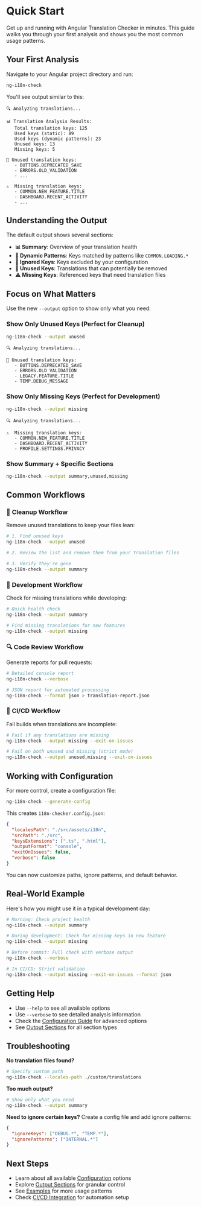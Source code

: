 # Quick Start

Get up and running with Angular Translation Checker in minutes. This guide walks you through your first analysis and shows you the most common usage patterns.

## Your First Analysis

Navigate to your Angular project directory and run:

```bash
ng-i18n-check
```

You'll see output similar to this:

```
🔍 Analyzing translations...

📊 Translation Analysis Results:
   Total translation keys: 125
   Used keys (static): 89
   Used keys (dynamic patterns): 23
   Unused keys: 13
   Missing keys: 5

🚨 Unused translation keys:
   - BUTTONS.DEPRECATED_SAVE
   - ERRORS.OLD_VALIDATION
   - ...

⚠️  Missing translation keys:
   - COMMON.NEW_FEATURE.TITLE
   - DASHBOARD.RECENT_ACTIVITY
   - ...
```

## Understanding the Output

The default output shows several sections:

- **📊 Summary**: Overview of your translation health
- **🎯 Dynamic Patterns**: Keys matched by patterns like `COMMON.LOADING.*`
- **🚫 Ignored Keys**: Keys excluded by your configuration
- **🚨 Unused Keys**: Translations that can potentially be removed
- **⚠️ Missing Keys**: Referenced keys that need translation files

## Focus on What Matters

Use the new `--output` option to show only what you need:

### Show Only Unused Keys (Perfect for Cleanup)
```bash
ng-i18n-check --output unused
```

```
🔍 Analyzing translations...

🚨 Unused translation keys:
   - BUTTONS.DEPRECATED_SAVE
   - ERRORS.OLD_VALIDATION
   - LEGACY.FEATURE.TITLE
   - TEMP.DEBUG_MESSAGE
```

### Show Only Missing Keys (Perfect for Development)
```bash
ng-i18n-check --output missing
```

```
🔍 Analyzing translations...

⚠️  Missing translation keys:
   - COMMON.NEW_FEATURE.TITLE
   - DASHBOARD.RECENT_ACTIVITY
   - PROFILE.SETTINGS.PRIVACY
```

### Show Summary + Specific Sections
```bash
ng-i18n-check --output summary,unused,missing
```

## Common Workflows

### 🧹 **Cleanup Workflow**
Remove unused translations to keep your files lean:

```bash
# 1. Find unused keys
ng-i18n-check --output unused

# 2. Review the list and remove them from your translation files

# 3. Verify they're gone
ng-i18n-check --output summary
```

### 🐛 **Development Workflow**
Check for missing translations while developing:

```bash
# Quick health check
ng-i18n-check --output summary

# Find missing translations for new features
ng-i18n-check --output missing
```

### 🔍 **Code Review Workflow**
Generate reports for pull requests:

```bash
# Detailed console report
ng-i18n-check --verbose

# JSON report for automated processing
ng-i18n-check --format json > translation-report.json
```

### 🚀 **CI/CD Workflow**
Fail builds when translations are incomplete:

```bash
# Fail if any translations are missing
ng-i18n-check --output missing --exit-on-issues

# Fail on both unused and missing (strict mode)
ng-i18n-check --output unused,missing --exit-on-issues
```

## Working with Configuration

For more control, create a configuration file:

```bash
ng-i18n-check --generate-config
```

This creates `i18n-checker.config.json`:

```json
{
  "localesPath": "./src/assets/i18n",
  "srcPath": "./src", 
  "keysExtensions": [".ts", ".html"],
  "outputFormat": "console",
  "exitOnIssues": false,
  "verbose": false
}
```

You can now customize paths, ignore patterns, and default behavior.

## Real-World Example

Here's how you might use it in a typical development day:

```bash
# Morning: Check project health
ng-i18n-check --output summary

# During development: Check for missing keys in new feature
ng-i18n-check --output missing

# Before commit: Full check with verbose output
ng-i18n-check --verbose

# In CI/CD: Strict validation
ng-i18n-check --output missing --exit-on-issues --format json
```

## Getting Help

- Use `--help` to see all available options
- Use `--verbose` to see detailed analysis information
- Check the [Configuration Guide](/guide/configuration) for advanced options
- See [Output Sections](/guide/output-sections) for all section types

## Troubleshooting

**No translation files found?**
```bash
# Specify custom path
ng-i18n-check --locales-path ./custom/translations
```

**Too much output?**
```bash
# Show only what you need
ng-i18n-check --output summary
```

**Need to ignore certain keys?**
Create a config file and add ignore patterns:
```json
{
  "ignoreKeys": ["DEBUG.*", "TEMP.*"],
  "ignorePatterns": ["INTERNAL.*"]
}
```

## Next Steps

- Learn about all available [Configuration](/guide/configuration) options
- Explore [Output Sections](/guide/output-sections) for granular control
- See [Examples](/examples/) for more usage patterns
- Check [CI/CD Integration](/guide/ci-cd) for automation setup
